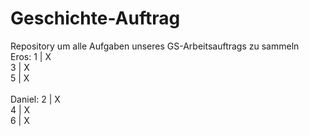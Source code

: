 # Geschichte-Auftrag

Repository um alle Aufgaben unseres GS-Arbeitsauftrags zu sammeln
<br>
Eros:
1  |  X
<br>
3  |  X
<br>
5  |  X
<br>
<br>
Daniel:
2  |  X
<br>
4  |  X
<br>
6  |  X
